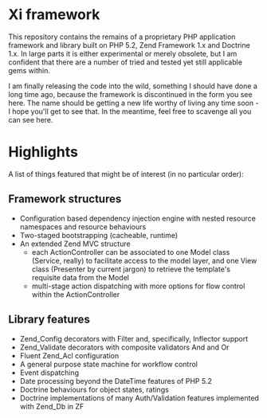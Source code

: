 # Xi framework

This repository contains the remains of a proprietary PHP application framework and library built on PHP 5.2, Zend Framework 1.x and Doctrine 1.x. In large parts it is either experimental or merely obsolete, but I am confident that there are a number of tried and tested yet still applicable gems within.

I am finally releasing the code into the wild, something I should have done a long time ago, because the framework is discontinued in the form you see here. The name should be getting a new life worthy of living any time soon - I hope you'll get to see that. In the meantime, feel free to scavenge all you can see here.

# Highlights

A list of things featured that might be of interest (in no particular order):

## Framework structures

- Configuration based dependency injection engine with nested resource namespaces and resource behaviours
- Two-staged bootstrapping (cacheable, runtime)
- An extended Zend MVC structure
    - each ActionController can be associated to one Model class (Service, really) to facilitate access to the model layer, and one View class (Presenter by current jargon) to retrieve the template's requisite data from the Model
    - multi-stage action dispatching with more options for flow control within the ActionController

## Library features

- Zend_Config decorators with Filter and, specifically, Inflector support
- Zend_Validate decorators with composite validators And and Or
- Fluent Zend_Acl configuration
- A general purpose state machine for workflow control
- Event dispatching
- Date processing beyond the DateTime features of PHP 5.2
- Doctrine behaviours for object states, ratings
- Doctrine implementations of many Auth/Validation features implemented with Zend_Db in ZF